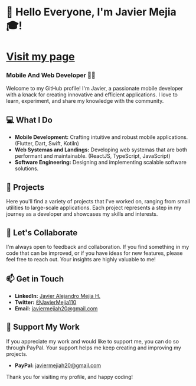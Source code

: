 # 👋 Hello Everyone, I'm Javier Mejia 🎓!

# [Visit my page](https://portfolio-javiermh20.vercel.app/)

### Mobile And Web Developer 📱🌐
Welcome to my GitHub profile! I'm Javier, a passionate mobile developer with a knack for creating innovative and efficient applications. I love to learn, experiment, and share my knowledge with the community.

## 💻 What I Do
- **Mobile Development:** Crafting intuitive and robust mobile applications. (Flutter, Dart, Swift, Kotiln)
- **Web Systemas and Landings:** Developing web systemas that are both performant and maintainable. (ReactJS, TypeScript, JavaScript)
- **Software Engineering:** Designing and implementing scalable software solutions.

## 🚀 Projects
Here you'll find a variety of projects that I've worked on, ranging from small utilities to large-scale applications. Each project represents a step in my journey as a developer and showcases my skills and interests.

## 🤝 Let's Collaborate
I'm always open to feedback and collaboration. If you find something in my code that can be improved, or if you have ideas for new features, please feel free to reach out. Your insights are highly valuable to me!

## 📫 Get in Touch
- **LinkedIn:** [Javier Alejandro Mejia H.](https://www.linkedin.com/in/javier-alejandro-mejia-h/)
- **Twitter:** [@JavierMejia110](https://twitter.com/JavierMejia110)
- **Email:** javiermejiah20@gmail.com

## 💖 Support My Work
If you appreciate my work and would like to support me, you can do so through PayPal. Your support helps me keep creating and improving my projects.

- **PayPal:** [javiermejiah20@gmail.com](mailto:javiermejiah20@gmail.com)

Thank you for visiting my profile, and happy coding!

